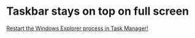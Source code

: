 # Taskbar stays on top on full screen
[Restart the Windows Explorer process in Task Manager!](https://www.howtogeek.com/198815/use-this-secret-trick-to-close-and-restart-explorer.exe-in-windows/#:~:text=Just%20press%20Ctrl%2BShift%2BEsc%20to%20open%20Task%20Manager.,OK%E2%80%9D%20to%20relaunch%20Windows%20Explorer.)